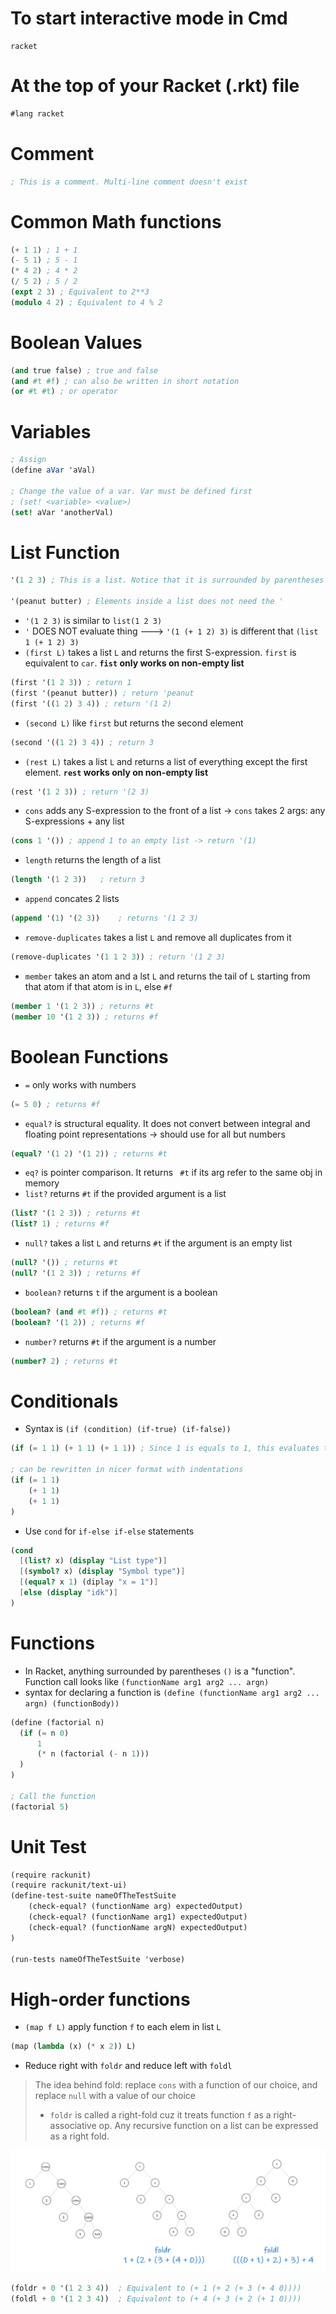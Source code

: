 # To start interactive mode in Cmd
```
racket
```

# At the top of your Racket (.rkt) file
```scheme
#lang racket
```

# Comment
```scheme
; This is a comment. Multi-line comment doesn't exist
```

# Common Math functions
```scheme
(+ 1 1) ; 1 + 1
(- 5 1) ; 5 - 1
(* 4 2) ; 4 * 2
(/ 5 2) ; 5 / 2
(expt 2 3) ; Equivalent to 2**3
(modulo 4 2) ; Equivalent to 4 % 2
```

# Boolean Values
```scheme
(and true false) ; true and false
(and #t #f) ; can also be written in short notation
(or #t #t) ; or operator
```

# Variables
```scheme
; Assign
(define aVar 'aVal)

; Change the value of a var. Var must be defined first
; (set! <variable> <value>)
(set! aVar 'anotherVal)
```

# List Function
```scheme
'(1 2 3) ; This is a list. Notice that it is surrounded by parentheses BUT it has a ' in front of it. That stops the "function" from evaluating

'(peanut butter) ; Elements inside a list does not need the '
```
- `'(1 2 3)` is similar to `list(1 2 3) `
- `'` DOES NOT evaluate thing ---> `'(1 (+ 1 2) 3)` is different that `(list 1 (+ 1 2) 3)`
- `(first L)` takes a list `L` and returns the first S-expression. `first` is equivalent to `car`. **`fist` only works on non-empty list**
```scheme
(first '(1 2 3)) ; return 1
(first '(peanut butter)) ; return 'peanut
(first '((1 2) 3 4)) ; return '(1 2)
```
- `(second L)` like `first` but returns the second element
```scheme
(second '((1 2) 3 4)) ; return 3
```
- `(rest L)` takes a list `L` and returns a list of everything except the first element. **`rest` works only on non-empty list**
```scheme
(rest '(1 2 3)) ; return '(2 3)
```
- `cons` adds any S-expression to the front of a list &rightarrow; `cons` takes 2 args: any S-expressions + any list
```scheme
(cons 1 '()) ; append 1 to an empty list -> return '(1)
```
- `length` returns the length of a list
```scheme
(length '(1 2 3))	; return 3
```
- `append` concates 2 lists
```scheme
(append '(1) '(2 3))	; returns '(1 2 3)
```
- `remove-duplicates` takes a list `L` and remove all duplicates from it
```scheme
(remove-duplicates '(1 1 2 3)) ; return '(1 2 3)
```

- `member` takes an atom and a lst `L` and returns the tail of `L` starting from that atom if that atom is in `L`, else `#f`
```scheme
(member 1 '(1 2 3)) ; returns #t
(member 10 '(1 2 3)) ; returns #f
```

# Boolean Functions
- `=` only works with numbers
```scheme
(= 5 0) ; returns #f
```
- `equal?` is structural equality. It does not convert between integral and floating point representations &rightarrow; should use for all but numbers
```scheme
(equal? '(1 2) '(1 2)) ; returns #t
```
- `eq?` is pointer comparison. It returns `
#t` if its arg refer to the same obj in memory
- `list?` returns `#t` if the provided argument is a list
```scheme
(list? '(1 2 3)) ; returns #t
(list? 1) ; returns #f
```
- `null?` takes a list `L` and returns `#t` if the argument is an empty list
```scheme
(null? '()) ; returns #t
(null? '(1 2 3)) ; returns #f
```
- `boolean?` returns `t` if the argument is a boolean
```scheme
(boolean? (and #t #f)) ; returns #t
(boolean? '(1 2)) ; returns #f
```
- `number?` returns `#t` if the argument is a number
```scheme
(number? 2)	; returns #t
```

# Conditionals
- Syntax is `(if (condition) (if-true) (if-false))`
```scheme
(if (= 1 1) (+ 1 1) (+ 1 1)) ; Since 1 is equals to 1, this evaluates to (+ 1 1) which is 2

; can be rewritten in nicer format with indentations
(if (= 1 1)
    (+ 1 1)
    (+ 1 1)
)
```
- Use `cond` for `if-else if-else` statements
```scheme
(cond
  [(list? x) (display "List type")]
  [(symbol? x) (display "Symbol type")]
  [(equal? x 1) (diplay "x = 1")]
  [else (display "idk")]
)
```

# Functions
- In Racket, anything surrounded by parentheses `()` is a "function". Function call looks like `(functionName arg1 arg2 ... argn)`
- syntax for declaring a function is `(define (functionName arg1 arg2 ... argn) (functionBody))`
```scheme
(define (factorial n)
  (if (= n 0)
      1
      (* n (factorial (- n 1)))
  )
)

; Call the function
(factorial 5) 
```

# Unit Test
```scheme
(require rackunit)
(require rackunit/text-ui)
(define-test-suite nameOfTheTestSuite
	(check-equal? (functionName arg) expectedOutput)
	(check-equal? (functionName arg1) expectedOutput)
	(check-equal? (functionName argN) expectedOutput)
)

(run-tests nameOfTheTestSuite 'verbose)
```

# High-order functions
- `(map f L)` apply function `f` to each elem in list `L`
```scheme
(map (lambda (x) (* x 2)) L)
```
- Reduce right with `foldr` and reduce left with `foldl`
> The idea behind fold: replace `cons` with a function of our choice, and replace `null` with a value of our choice
> - `foldr` is called a right-fold cuz it treats function `f` as a right-associative op. Any recursive function on a list can be expressed as a right fold.

![](images/fold.png)
```scheme
(foldr + 0 '(1 2 3 4))	; Equivalent to (+ 1 (+ 2 (+ 3 (+ 4 0))))
(foldl + 0 '(1 2 3 4))	; Equivalent to (+ 4 (+ 3 (+ 2 (+ 1 0))))
```



